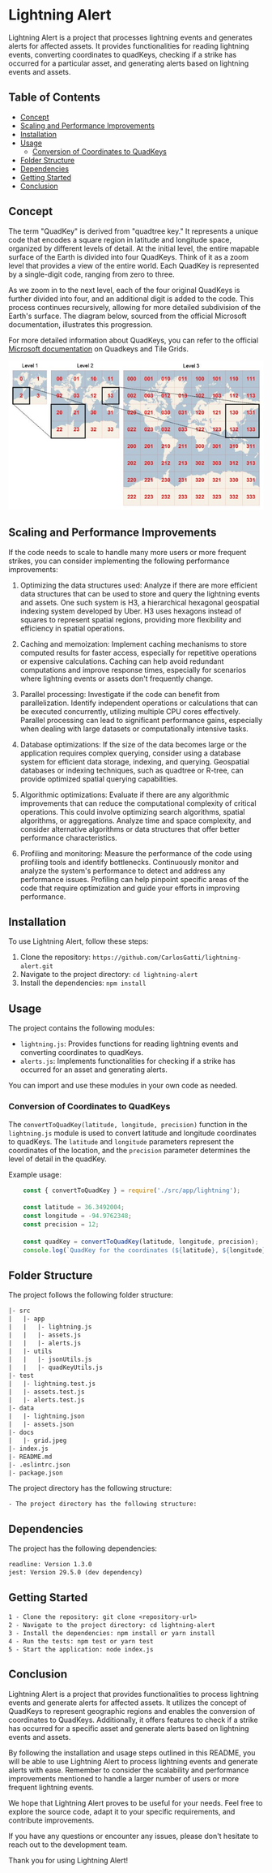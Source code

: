 # Lightning Alert

Lightning Alert is a project that processes lightning events and generates alerts for affected assets. It provides functionalities for reading lightning events, converting coordinates to quadKeys, checking if a strike has occurred for a particular asset, and generating alerts based on lightning events and assets.

## Table of Contents
- [Concept](#concept)
- [Scaling and Performance Improvements](#scaling-and-performance-improvements)
- [Installation](#installation)
- [Usage](#usage)
    - [Conversion of Coordinates to QuadKeys](#conversion-of-coordinates-to-quadkeys)
- [Folder Structure](#folder-structure)
- [Dependencies](#dependencies)
- [Getting Started](#getting-started)
- [Conclusion](#conclusion)

## Concept

The term "QuadKey" is derived from "quadtree key." It represents a unique code that encodes a square region in latitude and longitude space, organized by different levels of detail. At the initial level, the entire mapable surface of the Earth is divided into four QuadKeys. Think of it as a zoom level that provides a view of the entire world. Each QuadKey is represented by a single-digit code, ranging from zero to three.

As we zoom in to the next level, each of the four original QuadKeys is further divided into four, and an additional digit is added to the code. This process continues recursively, allowing for more detailed subdivision of the Earth's surface. The diagram below, sourced from the official Microsoft documentation, illustrates this progression.

For more detailed information about QuadKeys, you can refer to the official [Microsoft documentation][quadkeys-doc] on Quadkeys and Tile Grids.

[quadkeys-doc]: https://docs.microsoft.com/en-us/bingmaps/articles/bing-maps-tile-system

![Descrição da Imagem](docs/grid.jpeg)

## Scaling and Performance Improvements
If the code needs to scale to handle many more users or more frequent strikes, you can consider implementing the following performance improvements:

1. Optimizing the data structures used: Analyze if there are more efficient data structures that can be used to store and query the lightning events and assets. One such system is H3, a hierarchical hexagonal geospatial indexing system developed by Uber. H3 uses hexagons instead of squares to represent spatial regions, providing more flexibility and efficiency in spatial operations.

2. Caching and memoization: Implement caching mechanisms to store computed results for faster access, especially for repetitive operations or expensive calculations. Caching can help avoid redundant computations and improve response times, especially for scenarios where lightning events or assets don't frequently change.

3. Parallel processing: Investigate if the code can benefit from parallelization. Identify independent operations or calculations that can be executed concurrently, utilizing multiple CPU cores effectively. Parallel processing can lead to significant performance gains, especially when dealing with large datasets or computationally intensive tasks.

4. Database optimizations: If the size of the data becomes large or the application requires complex querying, consider using a database system for efficient data storage, indexing, and querying. Geospatial databases or indexing techniques, such as quadtree or R-tree, can provide optimized spatial querying capabilities.

5. Algorithmic optimizations: Evaluate if there are any algorithmic improvements that can reduce the computational complexity of critical operations. This could involve optimizing search algorithms, spatial algorithms, or aggregations. Analyze time and space complexity, and consider alternative algorithms or data structures that offer better performance characteristics.

6. Profiling and monitoring: Measure the performance of the code using profiling tools and identify bottlenecks. Continuously monitor and analyze the system's performance to detect and address any performance issues. Profiling can help pinpoint specific areas of the code that require optimization and guide your efforts in improving performance.

## Installation

To use Lightning Alert, follow these steps:

1. Clone the repository: `https://github.com/CarlosGatti/lightning-alert.git`
2. Navigate to the project directory: `cd lightning-alert`
3. Install the dependencies: `npm install`

## Usage

The project contains the following modules:

- `lightning.js`: Provides functions for reading lightning events and converting coordinates to quadKeys.
- `alerts.js`: Implements functionalities for checking if a strike has occurred for an asset and generating alerts.

You can import and use these modules in your own code as needed.

### Conversion of Coordinates to QuadKeys

The `convertToQuadKey(latitude, longitude, precision)` function in the `lightning.js` module is used to convert latitude and longitude coordinates to quadKeys. The `latitude` and `longitude` parameters represent the coordinates of the location, and the `precision` parameter determines the level of detail in the quadKey.

Example usage:

```javascript
    const { convertToQuadKey } = require('./src/app/lightning');

    const latitude = 36.3492004;
    const longitude = -94.9762348;
    const precision = 12;

    const quadKey = convertToQuadKey(latitude, longitude, precision);
    console.log(`QuadKey for the coordinates (${latitude}, ${longitude}) is: ${quadKey}`);
```

## Folder Structure
The project follows the following folder structure:
```
|- src
|   |- app
|   |   |- lightning.js
|   |   |- assets.js
|   |   |- alerts.js
|   |- utils
|   |   |- jsonUtils.js
|   |   |- quadKeyUtils.js
|- test
|   |- lightning.test.js
|   |- assets.test.js
|   |- alerts.test.js
|- data
|   |- lightning.json
|   |- assets.json
|- docs
|   |- grid.jpeg
|- index.js
|- README.md
|- .eslintrc.json
|- package.json

```

The project directory has the following structure:

    - The project directory has the following structure:


## Dependencies
The project has the following dependencies:

    readline: Version 1.3.0
    jest: Version 29.5.0 (dev dependency)

## Getting Started
    1 - Clone the repository: git clone <repository-url>
    2 - Navigate to the project directory: cd lightning-alert
    3 - Install the dependencies: npm install or yarn install
    4 - Run the tests: npm test or yarn test
    5 - Start the application: node index.js


## Conclusion

Lightning Alert is a project that provides functionalities to process lightning events and generate alerts for affected assets. It utilizes the concept of QuadKeys to represent geographic regions and enables the conversion of coordinates to QuadKeys. Additionally, it offers features to check if a strike has occurred for a specific asset and generate alerts based on lightning events and assets.

By following the installation and usage steps outlined in this README, you will be able to use Lightning Alert to process lightning events and generate alerts with ease. Remember to consider the scalability and performance improvements mentioned to handle a larger number of users or more frequent lightning events.

We hope that Lightning Alert proves to be useful for your needs. Feel free to explore the source code, adapt it to your specific requirements, and contribute improvements.

If you have any questions or encounter any issues, please don't hesitate to reach out to the development team.

Thank you for using Lightning Alert!



